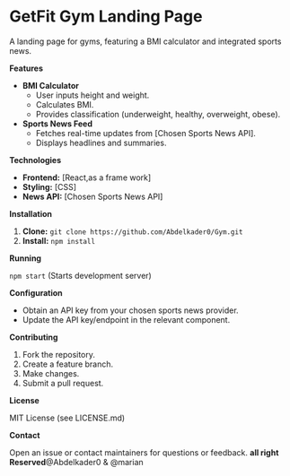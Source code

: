# GetFit Gym Landing Page

A landing page for gyms, featuring a BMI calculator and integrated sports news.

**Features**

* **BMI Calculator**
    * User inputs height and weight.
    * Calculates BMI.
    * Provides classification (underweight, healthy, overweight, obese).
* **Sports News Feed**
    * Fetches real-time updates from [Chosen Sports News API].
    * Displays headlines and summaries.

**Technologies**

* **Frontend:** [React,as a frame work]
* **Styling:** [CSS]
* **News API:** [Chosen Sports News API] 

**Installation**

1. **Clone:** `git clone https://github.com/Abdelkader0/Gym.git`
2. **Install:** `npm install` 

**Running**

 `npm start` (Starts development server)

**Configuration**

* Obtain an API key from your chosen sports news provider.
* Update the API key/endpoint in the relevant component.

**Contributing**

1. Fork the repository.
2. Create a feature branch.
3. Make changes.
4. Submit a pull request.

**License**

MIT License (see LICENSE.md)

**Contact**

Open an issue or contact maintainers for questions or feedback.
**all right Reserved**@Abdelkader0 & @marian

